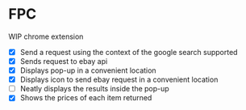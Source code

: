 # FPC
WIP chrome extension

- [x] Send a request using the context of the google search supported
- [x] Sends request to ebay api
- [x] Displays pop-up in a convenient location
- [x] Displays icon to send ebay request in a convenient location
- [ ] Neatly displays the results inside the pop-up
- [x] Shows the prices of each item returned
